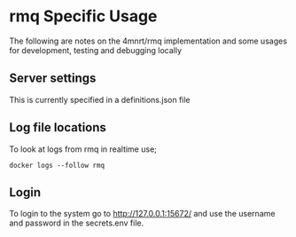 # rmq Specific Usage

The following are notes on the 4mnrt/rmq implementation and some usages for
development, testing and debugging locally

## Server settings
This is currently specified in a definitions.json file

## Log file locations
To look at logs from rmq in realtime use;
```
docker logs --follow rmq
```

## Login 
To login to the system go to http://127.0.0.1:15672/ and use the username 
and password in the secrets.env file.